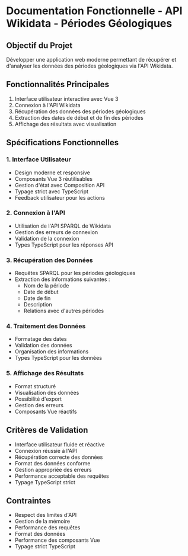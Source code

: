# Documentation Fonctionnelle - API Wikidata - Périodes Géologiques

## Objectif du Projet
Développer une application web moderne permettant de récupérer et d'analyser les données des périodes géologiques via l'API Wikidata.

## Fonctionnalités Principales
1. Interface utilisateur interactive avec Vue 3
2. Connexion à l'API Wikidata
3. Récupération des données des périodes géologiques
4. Extraction des dates de début et de fin des périodes
5. Affichage des résultats avec visualisation

## Spécifications Fonctionnelles

### 1. Interface Utilisateur
- Design moderne et responsive
- Composants Vue 3 réutilisables
- Gestion d'état avec Composition API
- Typage strict avec TypeScript
- Feedback utilisateur pour les actions

### 2. Connexion à l'API
- Utilisation de l'API SPARQL de Wikidata
- Gestion des erreurs de connexion
- Validation de la connexion
- Types TypeScript pour les réponses API

### 3. Récupération des Données
- Requêtes SPARQL pour les périodes géologiques
- Extraction des informations suivantes :
  - Nom de la période
  - Date de début
  - Date de fin
  - Description
  - Relations avec d'autres périodes

### 4. Traitement des Données
- Formatage des dates
- Validation des données
- Organisation des informations
- Types TypeScript pour les données

### 5. Affichage des Résultats
- Format structuré
- Visualisation des données
- Possibilité d'export
- Gestion des erreurs
- Composants Vue réactifs

## Critères de Validation
- Interface utilisateur fluide et réactive
- Connexion réussie à l'API
- Récupération correcte des données
- Format des données conforme
- Gestion appropriée des erreurs
- Performance acceptable des requêtes
- Typage TypeScript strict

## Contraintes
- Respect des limites d'API
- Gestion de la mémoire
- Performance des requêtes
- Format des données
- Performance des composants Vue
- Typage strict TypeScript 